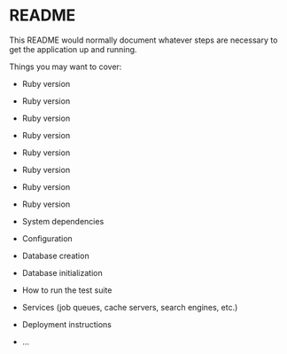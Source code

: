 # README

This README would normally document whatever steps are necessary to get the
application up and running.

Things you may want to cover:

* Ruby version
* Ruby version
* Ruby version
* Ruby version
* Ruby version
* Ruby version
* Ruby version
* Ruby version

* System dependencies

* Configuration

* Database creation

* Database initialization

* How to run the test suite

* Services (job queues, cache servers, search engines, etc.)

* Deployment instructions

* ...

